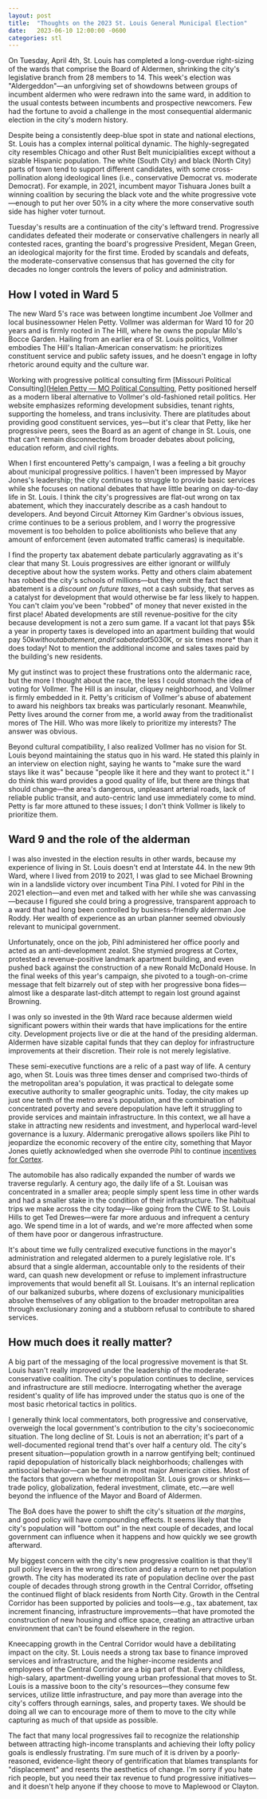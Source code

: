 ```yaml
---
layout: post
title:  "Thoughts on the 2023 St. Louis General Municipal Election"
date:   2023-06-10 12:00:00 -0600
categories: stl
---
```


On Tuesday, April 4th, St. Louis has completed a long-overdue right-sizing of the wards that comprise the Board of Aldermen, shrinking the city's legislative branch from 28 members to 14. This week's election was "Aldergeddon"—an unforgiving set of showdowns between groups of incumbent aldermen who were redrawn into the same ward, in addition to the usual contests between incumbents and prospective newcomers. Few had the fortune to avoid a challenge in the most consequential aldermanic election in the city's modern history.

Despite being a consistently deep-blue spot in state and national elections, St. Louis has a complex internal political dynamic. The highly-segregated city resembles Chicago and other Rust Belt municipialities except without a sizable Hispanic population. The white (South City) and black (North City) parts of town tend to support different candidates, with some cross-pollination along ideological lines (i.e., conservative Democrat vs. moderate Democrat). For example, in 2021, incumbent mayor Tishuara Jones built a winning coalition by securing the black vote and the white progressive vote—enough to put her over 50% in a city where the more conservative south side has higher voter turnout.

Tuesday's results are a continuation of the city's leftward trend. Progressive candidates defeated their moderate or conservative challengers in nearly all contested races, granting the board's progressive President, Megan Green, an ideological majority for the first time. Eroded by scandals and defeats, the moderate-conservative consensus that has governed the city for decades no longer controls the levers of policy and administration.

## How I voted in Ward 5
The new Ward 5's race was between longtime incumbent Joe Vollmer and local businessowner Helen Petty. Vollmer was alderman for Ward 10 for 20 years and is firmly rooted in The Hill, where he owns the popular Milo's Bocce Garden. Hailing from an earlier era of St. Louis politics, Vollmer embodies The Hill's Italian-American conservatism: he prioritizes constituent service and public safety issues, and he doesn't engage in lofty rhetoric around equity and the culture war.

Working with progressive political consulting firm [Missouri Political Consulting]([Helen Petty — MO Political Consulting](https://www.mopoliticalconsulting.com/helen-petty), Petty positioned herself as a modern liberal alternative to Vollmer's old-fashioned retail politics. Her website emphasizes reforming development subsidies, tenant rights, supporting the homeless, and trans inclusivity. There are platitudes about providing good constituent services, yes—but it's clear that Petty, like her progressive peers, sees the Board as an agent of change in St. Louis, one that can't remain disconnected from broader debates about policing, education reform, and civil rights.

When I first encountered Petty's campaign, I was a feeling a bit grouchy about municipal progressive politics. I haven't been impressed by Mayor Jones's leadership; the city continues to struggle to provide basic services while she focuses on national debates that have little bearing on day-to-day life in St. Louis. I think the city's progressives are flat-out wrong on tax abatement, which they inaccurately describe as a cash handout to developers. And beyond Circuit Attorney Kim Gardner's obvious issues, crime continues to be a serious problem, and I worry the progressive movement is too beholden to police abolitionists who believe that any amount of enforcement (even automated traffic cameras) is inequitable. 

I find the property tax abatement debate particularly aggravating as it's clear that many St. Louis progressives are either ignorant or willfuly deceptive about how the system works. Petty and others claim abatement has robbed the city's schools of millions—but they omit the fact that abatement is a *discount on future taxes*, not a cash subsidy, that serves as a catalyst for development that would otherwise be far less likely to happen. You can't claim you've been "robbed" of money that never existed in the first place! Abated developments are still revenue-positive for the city because development is not a zero sum game. If a vacant lot that pays $5k a year in property taxes is developed into an apartment building that would pay $50k without abatement, and it's abated at 50% for 10 years, then it'll still be paying *$30K, or six times more* than it does today! Not to mention the additional income and sales taxes paid by the building's new residents.

My gut instinct was to project these frustrations onto the aldermanic race, but the more I thought about the race, the less I could stomach the idea of voting for Vollmer. The Hill is an insular, cliquey neighborhood, and Vollmer is firmly embedded in it. Petty's criticism of Vollmer's abuse of abatement to award his neighbors tax breaks was particularly resonant. Meanwhile, Petty lives around the corner from me, a world away from the traditionalist mores of The Hill. Who was more likely to prioritize my interests? The answer was obvious.

Beyond cultural compatibility, I also realized Vollmer has no vision for St. Louis beyond maintaining the status quo in his ward. He stated this plainly in an interview on election night, saying he wants to "make sure the ward stays like it was" because "people like it here and they want to protect it." I do think this ward provides a good quality of life, but there are things that should change—the area's dangerous, unpleasant arterial roads, lack of reliable public transit, and auto-centric land use immediately come to mind. Petty is far more attuned to these issues; I don't think Vollmer is likely to prioritize them.

## Ward 9 and the role of the alderman
I was also invested in the election results in other wards, because my experience of living in St. Louis doesn't end at Interstate 44. In the new 9th Ward, where I lived from 2019 to 2021, I was glad to see Michael Browning win in a landslide victory over incumbent Tina Pihl. I voted for Pihl in the 2021 election—and even met and talked with her while she was canvassing—because I figured she could bring a progressive, transparent approach to a ward that had long been controlled by business-friendly alderman Joe Roddy. Her wealth of experience as an urban planner seemed obviously relevant to municipal government.

Unfortunately, once on the job, Pihl administered her office poorly and acted as an anti-development zealot. She stymied progress at Cortex, protested a revenue-positive landmark apartment building, and even pushed back against the construction of a new Ronald McDonald House. In the final weeks of this year's campaign, she pivoted to a tough-on-crime message that felt bizarrely out of step with her progressive bona fides—almost like a desparate last-ditch attempt to regain lost ground against Browning.

I was only so invested in the 9th Ward race because aldermen wield significant powers within their wards that have implications for the entire city. Development projects live or die at the hand of the presiding alderman. Aldermen have sizable capital funds that they can deploy for infrastructure improvements at their discretion. Their role is not merely legislative.

These semi-executive functions are a relic of a past way of life. A century ago, when St. Louis was three times denser and comprised two-thirds of the metropolitan area's population, it was practical to delegate some executive authority to smaller geographic units. Today, the city makes up just one tenth of the metro area's population, and the combination of concentrated poverty and severe depopulation have left it struggling to provide services and maintain infrastructure. In this context, we all have a stake in attracting new residents and investment, and hyperlocal ward-level governance is a luxury. Aldermanic prerogative allows spoilers like Pihl to jeopardize the economic recovery of the entire city, something that Mayor Jones quietly acknowledged when she overrode Pihl to continue [incentives for Cortex](https://www.stltoday.com/news/local/govt-and-politics/st-louis-alderman-relents-on-cortex-incentives/article_a4a49abc-af83-5a00-b06c-b848b354cd38.html).

The automobile has also radically expanded the number of wards we traverse regularly. A century ago, the daily life of a St. Louisan was concentrated in a smaller area; people simply spent less time in other wards and had a smaller stake in the condition of their infrastructure. The habitual trips we make across the city today—like going from the CWE to St. Louis Hills to get Ted Drewes—were far more arduous and infrequent a century ago. We spend time in a lot of wards, and we're more affected when some of them have poor or dangerous infrastructure.

It's about time we fully centralized executive functions in the mayor's administration and relegated aldermen to a purely legislative role. It's absurd that a single alderman, accountable only to the residents of their ward, can quash new development or refuse to implement infrastructure improvements that would benefit all St. Louisans. It's an internal replication of our balkanized suburbs, where dozens of exclusionary municipalities absolve themselves of any obligation to the broader metropolitan area through exclusionary zoning and a stubborn refusal to contribute to shared services.


## How much does it really matter?
A big part of the messaging of the local progressive movement is that St. Louis hasn't really improved under the leadership of the moderate-conservative coalition. The city's population continues to decline, services and infrastructure are still mediocre. Interrogating whether the average resident's quality of life has improved under the status quo is one of the most basic rhetorical tactics in politics. 

I generally think local commentators, both progressive and conservative, overweigh the local government's contribution to the city's socioeconomic situation. The long decline of St. Louis is not an aberration; it's part of a well-documented regional trend that's over half a century old. The city's present situation—population growth in a narrow gentifying belt; continued rapid depopulation of historically black neighborhoods; challenges with antisocial behavior—can be found in most major American cities. Most of the factors that govern whether metropolitan St. Louis grows or shrinks—trade policy, globalization, federal investment, climate, etc.—are well beyond the influence of the Mayor and Board of Aldermen.

The BoA does have the power to shift the city's situation *at the margins*, and good policy will have compounding effects. It seems likely that the city's population will "bottom out" in the next couple of decades, and local government can influence when it happens and how quickly we see growth afterward.

My biggest concern with the city's new progressive coalition is that they'll pull policy levers in the wrong direction and delay a return to net population growth. The city has moderated its rate of population decline over the past couple of decades through strong growth in the Central Corridor, offseting the continued flight of black residents from North City. Growth in the Central Corridor has been supported by policies and tools—e.g., tax abatement, tax increment financing, infrastructure improvements—that have promoted the construction of new housing and office space, creating an attractive urban environment that can't be found elsewhere in the region.

Kneecapping growth in the Central Corridor would have a debilitating impact on the city. St. Louis needs a strong tax base to finance improved services and infrastructure, and the higher-income residents and employees of the Central Corridor are a big part of that. Every childless, high-salary, apartment-dwelling young urban professional that moves to St. Louis is a massive boon to the city's resources—they consume few services, utilize little infrastructure, and pay more than average into the city's coffers through earnings, sales, and property taxes. We should be doing all we can to encourage more of them to move to the city while capturing as much of that upside as possible.

The fact that many local progressives fail to recognize the relationship between attracting high-income transplants and achieving their lofty policy goals is endlessly frustrating. I'm sure much of it is driven by a poorly-reasoned, evidence-light theory of gentrification that blames transplants for "displacement" and resents the aesthetics of change. I'm sorry if you hate rich people, but you need their tax revenue to fund progressive initiatives—and it doesn't help anyone if they choose to move to Maplewood or Clayton.